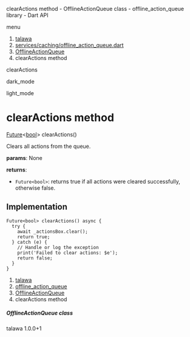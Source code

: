 




clearActions method - OfflineActionQueue class - offline\_action\_queue library - Dart API







menu

1. [talawa](../../index.html)
2. [services/caching/offline\_action\_queue.dart](../../file-___home_harshil_Desktop_open-source_palisadoes_talawa_lib_services_caching_offline_action_queue/)
3. [OfflineActionQueue](../../file-___home_harshil_Desktop_open-source_palisadoes_talawa_lib_services_caching_offline_action_queue/OfflineActionQueue-class.html)
4. clearActions method

clearActions


dark\_mode

light\_mode




# clearActions method


[Future](https://api.flutter.dev/flutter/dart-core/Future-class.html)<[bool](https://api.flutter.dev/flutter/dart-core/bool-class.html)>
clearActions()

Clears all actions from the queue.

**params**:
None

**returns**:

* `Future<bool>`: returns true if all actions were cleared successfully, otherwise false.

## Implementation

```
Future<bool> clearActions() async {
  try {
    await _actionsBox.clear();
    return true;
  } catch (e) {
    // Handle or log the exception
    print('Failed to clear actions: $e');
    return false;
  }
}
```

 


1. [talawa](../../index.html)
2. [offline\_action\_queue](../../file-___home_harshil_Desktop_open-source_palisadoes_talawa_lib_services_caching_offline_action_queue/)
3. [OfflineActionQueue](../../file-___home_harshil_Desktop_open-source_palisadoes_talawa_lib_services_caching_offline_action_queue/OfflineActionQueue-class.html)
4. clearActions method

##### OfflineActionQueue class





talawa
1.0.0+1






